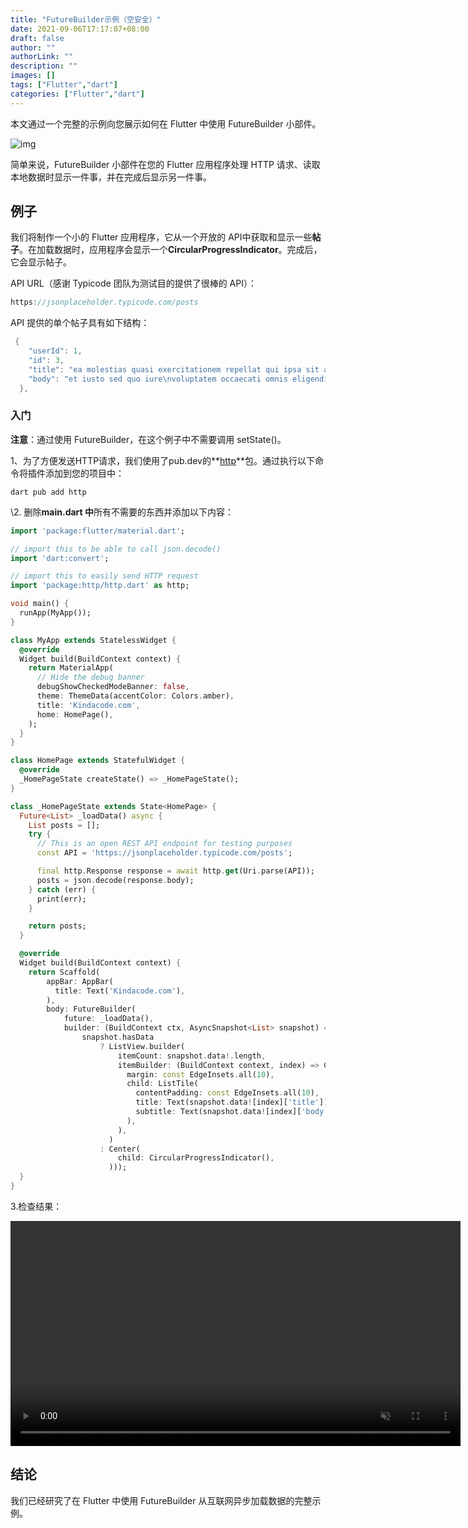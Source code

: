 ```yaml
---
title: "FutureBuilder示例（空安全）"
date: 2021-09-06T17:17:07+08:00
draft: false
author: ""
authorLink: ""
description: ""
images: []
tags: ["Flutter","dart"]
categories: ["Flutter","dart"]
---
```


本文通过一个完整的示例向您展示如何在 Flutter 中使用 FutureBuilder 小部件。

![img](https://luckly007.oss-cn-beijing.aliyuncs.com/image/Screen-Shot-2020-11-07-at-22.55.59.jpg)

简单来说，FutureBuilder 小部件在您的 Flutter 应用程序处理 HTTP 请求、读取本地数据时显示一件事，并在完成后显示另一件事。

## **例子**

我们将制作一个小的 Flutter 应用程序，它从一个开放的 API中获取和显示一些**帖子**。在加载数据时，应用程序会显示一个**CircularProgressIndicator**。完成后，它会显示帖子。

API URL（感谢 Typicode 团队为测试目的提供了很棒的 API）：

```dart
https://jsonplaceholder.typicode.com/posts
```

API 提供的单个帖子具有如下结构：

```dart
 {
    "userId": 1,
    "id": 3,
    "title": "ea molestias quasi exercitationem repellat qui ipsa sit aut",
    "body": "et iusto sed quo iure\nvoluptatem occaecati omnis eligendi aut ad\nvoluptatem doloribus vel accusantium quis pariatur\nmolestiae porro eius odio et labore et velit aut"
  },
```

### **入门**

**注意**：通过使用 FutureBuilder，在这个例子中不需要调用 setState()。

1、为了方便发送HTTP请求，我们使用了pub.dev的**[http](https://pub.dev/packages/http/install)**包。通过执行以下命令将插件添加到您的项目中：

```
dart pub add http
```

\2. 删除**main.dart 中**所有不需要的东西并添加以下内容：

```dart
import 'package:flutter/material.dart';

// import this to be able to call json.decode()
import 'dart:convert';

// import this to easily send HTTP request
import 'package:http/http.dart' as http;

void main() {
  runApp(MyApp());
}

class MyApp extends StatelessWidget {
  @override
  Widget build(BuildContext context) {
    return MaterialApp(
      // Hide the debug banner
      debugShowCheckedModeBanner: false,
      theme: ThemeData(accentColor: Colors.amber),
      title: 'Kindacode.com',
      home: HomePage(),
    );
  }
}

class HomePage extends StatefulWidget {
  @override
  _HomePageState createState() => _HomePageState();
}

class _HomePageState extends State<HomePage> {
  Future<List> _loadData() async {
    List posts = [];
    try {
      // This is an open REST API endpoint for testing purposes
      const API = 'https://jsonplaceholder.typicode.com/posts';

      final http.Response response = await http.get(Uri.parse(API));
      posts = json.decode(response.body);
    } catch (err) {
      print(err);
    }

    return posts;
  }

  @override
  Widget build(BuildContext context) {
    return Scaffold(
        appBar: AppBar(
          title: Text('Kindacode.com'),
        ),
        body: FutureBuilder(
            future: _loadData(),
            builder: (BuildContext ctx, AsyncSnapshot<List> snapshot) =>
                snapshot.hasData
                    ? ListView.builder(
                        itemCount: snapshot.data!.length,
                        itemBuilder: (BuildContext context, index) => Card(
                          margin: const EdgeInsets.all(10),
                          child: ListTile(
                            contentPadding: const EdgeInsets.all(10),
                            title: Text(snapshot.data![index]['title']),
                            subtitle: Text(snapshot.data![index]['body']),
                          ),
                        ),
                      )
                    : Center(
                        child: CircularProgressIndicator(),
                      )));
  }
}
```

3.检查结果：



<video class="" autoplay="" controls="" loop="" muted="" data-lazy-type="video" data-src="https://www.kindacode.com/wp-content/uploads/2020/11/Flutter-Future-Builder.mp4" src="https://www.kindacode.com/wp-content/uploads/2020/11/Flutter-Future-Builder.mp4" __idm_id__="686264321" style="margin: 0px; padding: 0px; box-sizing: border-box; width: 720px;"></video>

## 结论

 

我们已经研究了在 Flutter 中使用 FutureBuilder 从互联网异步加载数据的完整示例。
